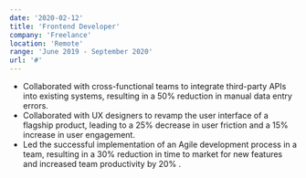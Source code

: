 ```yaml
---
date: '2020-02-12'
title: 'Frontend Developer'
company: 'Freelance'
location: 'Remote'
range: 'June 2019 - September 2020'
url: '#'
---
```

- Collaborated with cross-functional teams to integrate third-party APIs into existing systems, resulting in a 50% reduction in manual data entry errors.
- Collaborated with UX designers to revamp the user interface of a flagship product, leading to a 25% decrease in user friction and a 15% increase in user engagement.
- Led the successful implementation of an Agile development process in a team, resulting in a 30% reduction in time to market for new features and increased team productivity by 20% .

